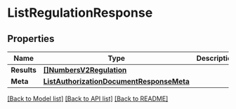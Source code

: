 # ListRegulationResponse

## Properties

Name | Type | Description | Notes
------------ | ------------- | ------------- | -------------
**Results** | [**[]NumbersV2Regulation**](NumbersV2Regulation.md) |  |[optional] 
**Meta** | [**ListAuthorizationDocumentResponseMeta**](ListAuthorizationDocumentResponseMeta.md) |  |[optional] 

[[Back to Model list]](../README.md#documentation-for-models) [[Back to API list]](../README.md#documentation-for-api-endpoints) [[Back to README]](../README.md)



